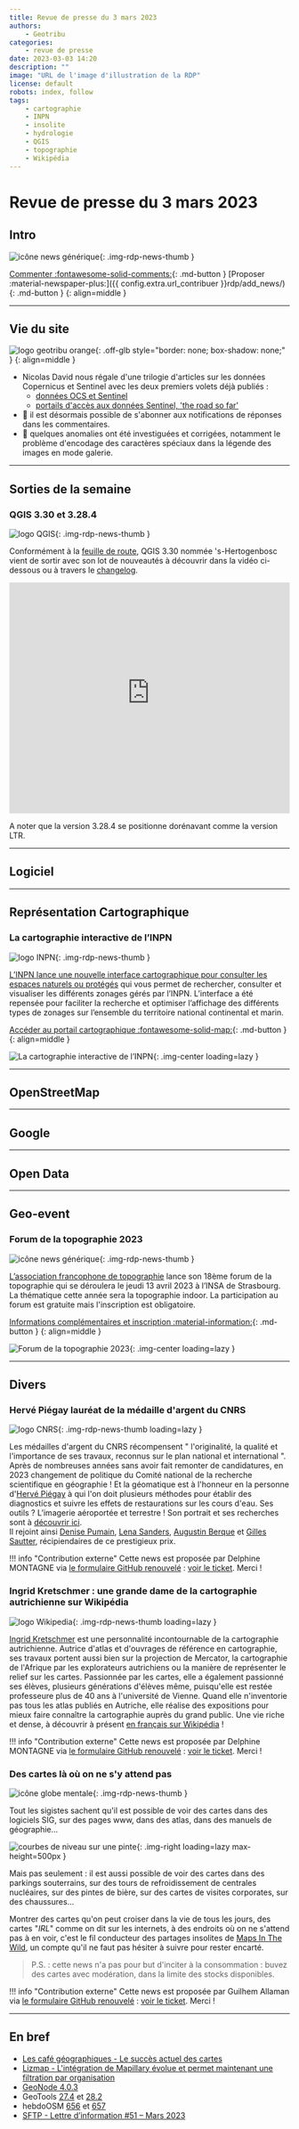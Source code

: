 ```yaml
---
title: Revue de presse du 3 mars 2023
authors:
    - Geotribu
categories:
    - revue de presse
date: 2023-03-03 14:20
description: ""
image: "URL de l'image d'illustration de la RDP"
license: default
robots: index, follow
tags:
    - cartographie
    - INPN
    - insolite
    - hydrologie
    - QGIS
    - topographie
    - Wikipédia
---
```


# Revue de presse du 3 mars 2023

## Intro

![icône news générique](https://cdn.geotribu.fr/img/internal/icons-rdp-news/news.png "icône news générique"){: .img-rdp-news-thumb }

[Commenter :fontawesome-solid-comments:](#__comments){: .md-button }
[Proposer :material-newspaper-plus:]({{ config.extra.url_contribuer }}rdp/add_news/){: .md-button }
{: align=middle }

----

## Vie du site

![logo geotribu orange](https://cdn.geotribu.fr/img/internal/charte/geotribu_logo_rectangle_384x80.png "logo geotribu orange"){: .off-glb style="border: none; box-shadow: none;" }
{: align=middle }

- Nicolas David nous régale d'une trilogie d'articles sur les données Copernicus et Sentinel avec les deux premiers volets déjà publiés :
    - [données OCS et Sentinel](/articles/2023/2023-02-21_portails-copernicus-1-donnees/)
    - [portails d'accès aux données Sentinel, 'the road so far'](/articles/2023/2023-02-28_portails-copernicus-2-passe/)
- :bell: il est désormais possible de s'abonner aux notifications de réponses dans les commentaires.
- :bug: quelques anomalies ont été investiguées et corrigées, notamment le problème d'encodage des caractères spéciaux dans la légende des images en mode galerie.

----

## Sorties de la semaine

### QGIS 3.30 et 3.28.4

![logo QGIS](https://cdn.geotribu.fr/img/logos-icones/logiciels_librairies/qgis.png "logo QGIS"){: .img-rdp-news-thumb }

Conformément à la [feuille de route](https://www.qgis.org/fr/site/getinvolved/development/roadmap.html), QGIS 3.30 nommée 's-Hertogenbosc vient de sortir avec son lot de nouveautés à découvrir dans la vidéo ci-dessous ou à travers le [changelog](https://changelog.qgis.org/en/qgis/version/3.30/).

<iframe width="100%" height="415" src="https://www.youtube-nocookie.com/embed/q7O819lFKc4" title="YouTube video player" frameborder="0" allow="accelerometer; autoplay; clipboard-write; encrypted-media; gyroscope; picture-in-picture; web-share" allowfullscreen></iframe>

A noter que la version 3.28.4 se positionne dorénavant comme la version LTR.

----

## Logiciel

----

## Représentation Cartographique

### La cartographie interactive de l’INPN

![logo INPN](https://cdn.geotribu.fr/img/logos-icones/entreprises_association/inpn.jpg "logo INPN"){: .img-rdp-news-thumb }

[L’INPN lance une nouvelle interface cartographique pour consulter les espaces naturels ou protégés](https://inpn.mnhn.fr/actualites/lire/14661/la-cartographie-interactive-des-espaces-naturels-ou-proteges-de-l-inpn-fait-peau-neuve) qui vous permet de rechercher, consulter et visualiser les différents zonages gérés par l’INPN. L’interface a été repensée pour faciliter la recherche et optimiser l’affichage des différents types de zonages sur l’ensemble du territoire national continental et marin.

[Accéder au portail cartographique :fontawesome-solid-map:](https://inpn.mnhn.fr/viewer-carto/espaces/){: .md-button }
{: align=middle }

![La cartographie interactive de l’INPN](https://cdn.geotribu.fr/img/articles-blog-rdp/capture-ecran/inpn-carte-visualisateur-espaces-exemple.jpg "La cartographie interactive de l’INPN"){: .img-center loading=lazy }

----

## OpenStreetMap

----

## Google

----

## Open Data

----

## Geo-event

### Forum de la topographie 2023

![icône news générique](https://cdn.geotribu.fr/img/internal/icons-rdp-news/news.png "icône news générique"){: .img-rdp-news-thumb }

[L’association francophone de topographie](https://www.aftopo.org) lance son 18ème forum de la topographie qui se déroulera le jeudi 13 avril 2023 à l’INSA de Strasbourg. La thématique cette année sera la topographie indoor. La participation au forum est gratuite mais l'inscription est obligatoire.

[Informations complémentaires et inscription :material-information:](https://www.billetweb.fr/forum-de-la-topographie){: .md-button }
{: align=middle }

![Forum de la topographie 2023](https://cdn.geotribu.fr/img/articles-blog-rdp/evenement/2023_forum_topo.jpg "Forum de la topographie 2023"){: .img-center loading=lazy }

----

## Divers

### Hervé Piégay lauréat de la médaille d'argent du CNRS

![logo CNRS](https://cdn.geotribu.fr/img/logos-icones/entreprises_association/cnrs.png "logo CNRS"){: .img-rdp-news-thumb loading=lazy }

Les médailles d'argent du CNRS récompensent " l'originalité, la qualité et l'importance de ses travaux, reconnus sur le plan national et international ".
Après de nombreuses années sans avoir fait remonter de candidatures, en 2023 changement de politique du Comité national de la recherche scientifique en géographie ! Et la géomatique est à l'honneur en la personne d'[Hervé Piégay](https://www.cnrs.fr/fr/personne/herve-piegay) à qui l'on doit plusieurs méthodes pour établir des diagnostics et suivre les effets de restaurations sur les cours d'eau. Ses outils ? L’imagerie aéroportée et terrestre ! Son portrait et ses recherches sont à [découvrir ici](https://www.cnrs.fr/fr/personne/herve-piegay).  
Il rejoint ainsi [Denise Pumain](https://fr.wikipedia.org/wiki/Denise_Pumain), [Lena Sanders](https://fr.wikipedia.org/wiki/Lena_Sanders), [Augustin Berque](https://fr.wikipedia.org/wiki/Augustin_Berque) et [Gilles Sautter](https://fr.wikipedia.org/wiki/Gilles_Sautter), récipiendaires de ce prestigieux prix.

!!! info "Contribution externe"
    Cette news est proposée par Delphine MONTAGNE via [le formulaire GitHub renouvelé](https://github.com/geotribu/website/issues/new?assignees=Guts&labels=contribution+externe%2Crdp%2Ctriage&template=RDP_NEWS.yml) : [voir le ticket](https://github.com/geotribu/website/issues/867). Merci !

### Ingrid Kretschmer : une grande dame de la cartographie autrichienne sur Wikipédia

![logo Wikipedia](https://cdn.geotribu.fr/img/logos-icones/divers/wikipedia.png "logo Wikipedia"){: .img-rdp-news-thumb loading=lazy }

[Ingrid Kretschmer](https://fr.wikipedia.org/wiki/Ingrid_Kretschmer) est une personnalité incontournable de la cartographie autrichienne. Autrice d'atlas et d'ouvrages de référence en cartographie, ses travaux portent aussi bien sur la projection de Mercator, la cartographie de l'Afrique par les explorateurs autrichiens ou la manière de représenter le relief sur les cartes.
Passionnée par les cartes, elle a également passionné ses élèves, plusieurs générations d'élèves même, puisqu'elle est restée professeure plus de 40 ans à l'université de Vienne. Quand elle n'inventorie pas tous les atlas publiés en Autriche, elle réalise des expositions pour mieux faire connaître la cartographie auprès du grand public. Une vie riche et dense, à découvrir à présent [en français sur Wikipédia](https://fr.wikipedia.org/wiki/Ingrid_Kretschmer) !

!!! info "Contribution externe"
    Cette news est proposée par Delphine MONTAGNE via [le formulaire GitHub renouvelé](https://github.com/geotribu/website/issues/new?assignees=Guts&labels=contribution+externe%2Crdp%2Ctriage&template=RDP_NEWS.yml) : [voir le ticket](https://github.com/geotribu/website/issues/868). Merci !

### Des cartes là où on ne s'y attend pas

![icône globe mentale](https://cdn.geotribu.fr/img/internal/icons-rdp-news/mentale.png "icône globe mentale"){: .img-rdp-news-thumb }

Tout les sigistes sachent qu'il est possible de voir des cartes dans des logiciels SIG, sur des pages www, dans des atlas, dans des manuels de géographie...

![courbes de niveau sur une pinte](https://cdn.geotribu.fr/img/articles-blog-rdp/mapsinthewild_pinte.webp){: .img-right loading=lazy max-height=500px }

Mais pas seulement : il est aussi possible de voir des cartes dans des parkings souterrains, sur des tours de refroidissement de centrales nucléaires, sur des pintes de bière, sur des cartes de visites corporates, sur des chaussures...

Montrer des cartes qu'on peut croiser dans la vie de tous les jours, des cartes "_IRL_" comme on dit sur les internets, à des endroits où on ne s'attend pas à en voir, c'est le fil conducteur des partages insolites de [Maps In The Wild](https://mapstodon.space/@mappery/media), un compte qu'il ne faut pas hésiter à suivre pour rester encarté.

> P.S. : cette news n'a pas pour but d'inciter à la consommation : buvez des cartes avec modération, dans la limite des stocks disponibles.

!!! info "Contribution externe"
    Cette news est proposée par Guilhem Allaman via [le formulaire GitHub renouvelé](https://github.com/geotribu/website/issues/new?assignees=Guts&labels=contribution+externe%2Crdp%2Ctriage&template=RDP_NEWS.yml) : [voir le ticket](https://github.com/geotribu/website/issues/870). Merci !

----

## En bref

- [Les café géographiques - Le succès actuel des cartes](http://cafe-geo.net/le-succes-actuel-des-cartes/)
- [Lizmap - L'intégration de Mapillary évolue et permet maintenant une filtration par organisation](https://twitter.com/nboisteault/status/1588117526004768769?s=61&t=3bc0hv8bJeoNvjZV316L1Q)
- [GeoNode 4.0.3](https://geosolutionsgroup.com/blog/geonode-4-0-3-is-out/)
- GeoTools [27.4](http://geotoolsnews.blogspot.com/2023/02/geotools-274-released.html) et [28.2](http://geotoolsnews.blogspot.com/2023/02/geotools-282-released.html)
- hebdoOSM [656](https://weeklyosm.eu/fr/archives/16311) et [657](https://weeklyosm.eu/fr/archives/16342)
- [SFTP - Lettre d’information #51 – Mars 2023](http://www.sfpt.fr/2023/03/lettre-dinformation-51-mars-2023/)  
